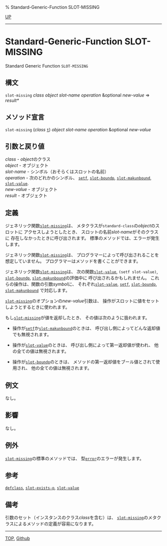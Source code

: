 % Standard-Generic-Function SLOT-MISSING

[UP](7.7.html)  

---

# Standard-Generic-Function **SLOT-MISSING**


Standard Generic Function `SLOT-MISSING`


## 構文

`slot-missing` *class* *object* *slot-name* *operation* &optional *new-value*
=> *result\**


## メソッド宣言

`slot-missing` (*class* [`t`](4.4.t-system-class.html))
*object* *slot-name* *operation* &optional *new-value*


## 引数と戻り値

*class* - *object*のクラス  
*object* - オブジェクト  
*slot-name* - シンボル（おそらくはスロットの名前）  
*operation* - 次のどれかのシンボル、
[`setf`](5.3.setf.html), [`slot-boundp`](7.7.slot-boundp.html), [`slot-makunbound`](7.7.slot-makunbound.html), [`slot-value`](7.7.slot-value.html).  
*new-value* - オブジェクト  
*result* - オブジェクト


## 定義

ジェネリック関数[`slot-missing`](7.7.slot-missing.html)は、
メタクラスが`standard-class`の*object*のスロットに
アクセスしようとしたとき、
スロットの名前*slot-name*がそのクラスに
存在しなかったときに呼び出されます。
標準のメソッドでは、エラーが発生します。

ジェネリック関数[`slot-missing`](7.7.slot-missing.html)は、
プログラマーによって呼び出されることを想定していません。
プログラマーはメソッドを書くことができます。

ジェネリック関数[`slot-missing`](7.7.slot-missing.html)は、
次の関数[`slot-value`](7.7.slot-value.html), `(setf slot-value)`,
[`slot-boundp`](7.7.slot-boundp.html), [`slot-makunbound`](7.7.slot-makunbound.html)の評価中に
呼び出されるかもしれません。
これらの操作は、関数の引数*symbol*に、
それぞれ[`slot-value`](7.7.slot-value.html), [`setf`](5.3.setf.html),
[`slot-boundp`](7.7.slot-boundp.html), [`slot-makunbound`](7.7.slot-makunbound.html)
で対応します。

[`slot-missing`](7.7.slot-missing.html)のオプションの*new-value*引数は、
操作がスロットに値をセットしようとするときに使われます。

もし[`slot-missing`](7.7.slot-missing.html)が値を返却したとき、
その値は次のように扱われます。

- 操作が[`setf`](5.3.setf.html)か[`slot-makunbound`](7.7.slot-makunbound.html)のときは、
呼び出し側によってどんな返却値でも無視されます。

- 操作が[`slot-value`](7.7.slot-value.html)のときは、
呼び出し側によって第一返却値が使われ、
他の全ての値は無視されます。

- 操作が[`slot-boundp`](7.7.slot-boundp.html)のときは、
メソッドの第一返却値をブール値とされて使用され、
他の全ての値は無視されます。


## 例文

なし。


## 影響

なし。


## 例外


[`slot-missing`](7.7.slot-missing.html)の標準のメソッドでは、
型[`error`](9.2.error-condition.html)のエラーが発生します。

## 参考

[`defclass`](7.7.defclass.html),
[`slot-exists-p`](7.7.slot-exists-p.html),
[`slot-value`](7.7.slot-value.html)

## 備考

引数のセット（インスタンスのクラス*class*を含む）は、
[`slot-missing`](7.7.slot-missing.html)のメタクラスによるメソッドの定義が容易になります。


---
[TOP](index.html),  [Github](https://github.com/nptcl/npt-japanese)

